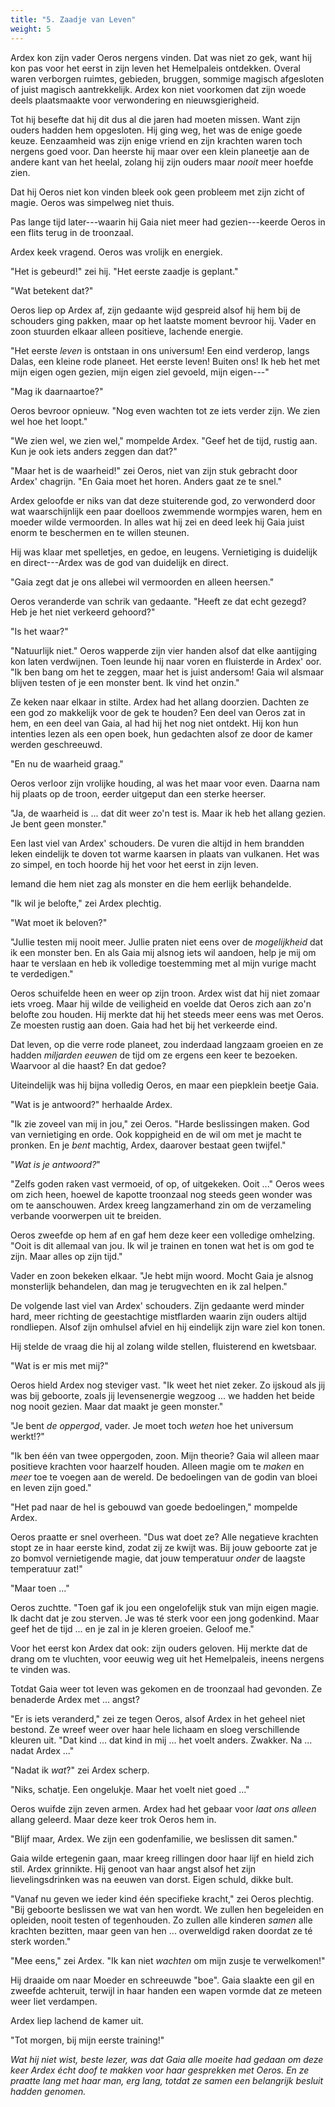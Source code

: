 ```yaml
---
title: "5. Zaadje van Leven"
weight: 5
---
```


Ardex kon zijn vader Oeros nergens vinden. Dat was niet zo gek, want hij kon pas voor het eerst in zijn leven het Hemelpaleis ontdekken. Overal waren verborgen ruimtes, gebieden, bruggen, sommige magisch afgesloten of juist magisch aantrekkelijk. Ardex kon niet voorkomen dat zijn woede deels plaatsmaakte voor verwondering en nieuwsgierigheid. 

Tot hij besefte dat hij dit dus al die jaren had moeten missen. Want zijn ouders hadden hem opgesloten. Hij ging weg, het was de enige goede keuze. Eenzaamheid was zijn enige vriend en zijn krachten waren toch nergens goed voor. Dan heerste hij maar over een klein planeetje aan de andere kant van het heelal, zolang hij zijn ouders maar _nooit_ meer hoefde zien.

Dat hij Oeros niet kon vinden bleek ook geen probleem met zijn zicht of magie. Oeros was simpelweg niet thuis.

Pas lange tijd later---waarin hij Gaia niet meer had gezien---keerde Oeros in een flits terug in de troonzaal.

Ardex keek vragend. Oeros was vrolijk en energiek.

"Het is gebeurd!" zei hij. "Het eerste zaadje is geplant."

"Wat betekent dat?"

Oeros liep op Ardex af, zijn gedaante wijd gespreid alsof hij hem bij de schouders ging pakken, maar op het laatste moment bevroor hij. Vader en zoon stuurden elkaar alleen positieve, lachende energie.

"Het eerste _leven_ is ontstaan in ons universum! Een eind verderop, langs Dalas, een kleine rode planeet. Het eerste leven! Buiten ons! Ik heb het met mijn eigen ogen gezien, mijn eigen ziel gevoeld, mijn eigen---"

"Mag ik daarnaartoe?"

Oeros bevroor opnieuw. "Nog even wachten tot ze iets verder zijn. We zien wel hoe het loopt."

"We zien wel, we zien wel," mompelde Ardex. "Geef het de tijd, rustig aan. Kun je ook iets anders zeggen dan dat?"

"Maar het is de waarheid!" zei Oeros, niet van zijn stuk gebracht door Ardex' chagrijn. "En Gaia moet het horen. Anders gaat ze te snel."

Ardex geloofde er niks van dat deze stuiterende god, zo verwonderd door wat waarschijnlijk een paar doelloos zwemmende wormpjes waren, hem en moeder wilde vermoorden. In alles wat hij zei en deed leek hij Gaia juist enorm te beschermen en te willen steunen.

Hij was klaar met spelletjes, en gedoe, en leugens. Vernietiging is duidelijk en direct---Ardex was de god van duidelijk en direct.

"Gaia zegt dat je ons allebei wil vermoorden en alleen heersen."

Oeros veranderde van schrik van gedaante. "Heeft ze dat echt gezegd? Heb je het niet verkeerd gehoord?"

"Is het waar?"

"Natuurlijk niet." Oeros wapperde zijn vier handen alsof dat elke aantijging kon laten verdwijnen. Toen leunde hij naar voren en fluisterde in Ardex' oor. "Ik ben bang om het te zeggen, maar het is juist andersom! Gaia wil alsmaar blijven testen of je een monster bent. Ik vind het onzin."

Ze keken naar elkaar in stilte. Ardex had het allang doorzien. Dachten ze een god zo makkelijk voor de gek te houden? Een deel van Oeros zat in hem, en een deel van Gaia, al had hij het nog niet ontdekt. Hij kon hun intenties lezen als een open boek, hun gedachten alsof ze door de kamer werden geschreeuwd.

"En nu de waarheid graag."

Oeros verloor zijn vrolijke houding, al was het maar voor even. Daarna nam hij plaats op de troon, eerder uitgeput dan een sterke heerser.

"Ja, de waarheid is ... dat dit weer zo'n test is. Maar ik heb het allang gezien. Je bent geen monster."

Een last viel van Ardex' schouders. De vuren die altijd in hem brandden leken eindelijk te doven tot warme kaarsen in plaats van vulkanen. Het was zo simpel, en toch hoorde hij het voor het eerst in zijn leven.

Iemand die hem niet zag als monster en die hem eerlijk behandelde.

"Ik wil je belofte," zei Ardex plechtig.

"Wat moet ik beloven?" 

"Jullie testen mij nooit meer. Jullie praten niet eens over de _mogelijkheid_ dat ik een monster ben. En als Gaia mij alsnog iets wil aandoen, help je mij om haar te verslaan en heb ik volledige toestemming met al mijn vurige macht te verdedigen."

Oeros schuifelde heen en weer op zijn troon. Ardex wist dat hij niet zomaar iets vroeg. Maar hij wilde de veiligheid en voelde dat Oeros zich aan zo'n belofte zou houden. Hij merkte dat hij het steeds meer eens was met Oeros. Ze moesten rustig aan doen. Gaia had het bij het verkeerde eind. 

Dat leven, op die verre rode planeet, zou inderdaad langzaam groeien en ze hadden _miljarden eeuwen_ de tijd om ze ergens een keer te bezoeken. Waarvoor al die haast? En dat gedoe?

Uiteindelijk was hij bijna volledig Oeros, en maar een piepklein beetje Gaia.

"Wat is je antwoord?" herhaalde Ardex.

"Ik zie zoveel van mij in jou," zei Oeros. "Harde beslissingen maken. God van vernietiging en orde. Ook koppigheid en de wil om met je macht te pronken. En je _bent_ machtig, Ardex, daarover bestaat geen twijfel."

"_Wat is je antwoord?_"

"Zelfs goden raken vast vermoeid, of op, of uitgekeken. Ooit ..." Oeros wees om zich heen, hoewel de kapotte troonzaal nog steeds geen wonder was om te aanschouwen. Ardex kreeg langzamerhand zin om de verzameling verbande voorwerpen uit te breiden.

Oeros zweefde op hem af en gaf hem deze keer een volledige omhelzing. "Ooit is dit allemaal van jou. Ik wil je trainen en tonen wat het is om god te zijn. Maar alles op zijn tijd."

Vader en zoon bekeken elkaar. "Je hebt mijn woord. Mocht Gaia je alsnog monsterlijk behandelen, dan mag je terugvechten en ik zal helpen."

De volgende last viel van Ardex' schouders. Zijn gedaante werd minder hard, meer richting de geestachtige mistflarden waarin zijn ouders altijd rondliepen. Alsof zijn omhulsel afviel en hij eindelijk zijn ware ziel kon tonen.

Hij stelde de vraag die hij al zolang wilde stellen, fluisterend en kwetsbaar. 

"Wat is er mis met mij?"

Oeros hield Ardex nog steviger vast. "Ik weet het niet zeker. Zo ijskoud als jij was bij geboorte, zoals jij levensenergie wegzoog ... we hadden het beide nog nooit gezien. Maar dat maakt je geen monster."

"Je bent _de oppergod_, vader. Je moet toch _weten_ hoe het universum werkt!?"

"Ik ben één van twee oppergoden, zoon. Mijn theorie? Gaia wil alleen maar positieve krachten voor haarzelf houden. Alleen magie om te _maken_ en _meer_ toe te voegen aan de wereld. De bedoelingen van de godin van bloei en leven zijn goed."

"Het pad naar de hel is gebouwd van goede bedoelingen," mompelde Ardex. 

Oeros praatte er snel overheen. "Dus wat doet ze? Alle negatieve krachten stopt ze in haar eerste kind, zodat zij ze kwijt was. Bij jouw geboorte zat je zo bomvol vernietigende magie, dat jouw temperatuur _onder_ de laagste temperatuur zat!"

"Maar toen ..."

Oeros zuchtte. "Toen gaf ik jou een ongelofelijk stuk van mijn eigen magie. Ik dacht dat je zou sterven. Je was té sterk voor een jong godenkind. Maar geef het de tijd ... en je zal in je kleren groeien. Geloof me."

Voor het eerst kon Ardex dat ook: zijn ouders geloven. Hij merkte dat de drang om te vluchten, voor eeuwig weg uit het Hemelpaleis, ineens nergens te vinden was.

Totdat Gaia weer tot leven was gekomen en de troonzaal had gevonden. Ze benaderde Ardex met ... angst?

"Er is iets veranderd," zei ze tegen Oeros, alsof Ardex in het geheel niet bestond. Ze wreef weer over haar hele lichaam en sloeg verschillende kleuren uit. "Dat kind ... dat kind in mij ... het voelt anders. Zwakker. Na ... nadat Ardex ..."

"Nadat ik _wat_?" zei Ardex scherp.

"Niks, schatje. Een ongelukje. Maar het voelt niet goed ..."

Oeros wuifde zijn zeven armen. Ardex had het gebaar voor _laat ons alleen_ allang geleerd. Maar deze keer trok Oeros hem in.

"Blijf maar, Ardex. We zijn een godenfamilie, we beslissen dit samen." 

Gaia wilde ertegenin gaan, maar kreeg rillingen door haar lijf en hield zich stil. Ardex grinnikte. Hij genoot van haar angst alsof het zijn lievelingsdrinken was na eeuwen van dorst. Eigen schuld, dikke bult.

"Vanaf nu geven we ieder kind één specifieke kracht," zei Oeros plechtig. "Bij geboorte beslissen we wat van hen wordt. We zullen hen begeleiden en opleiden, nooit testen of tegenhouden. Zo zullen alle kinderen _samen_ alle krachten bezitten, maar geen van hen ... overweldigd raken doordat ze té sterk worden."

"Mee eens," zei Ardex. "Ik kan niet _wachten_ om mijn zusje te verwelkomen!"

Hij draaide om naar Moeder en schreeuwde "boe". Gaia slaakte een gil en zweefde achteruit, terwijl in haar handen een wapen vormde dat ze meteen weer liet verdampen.

Ardex liep lachend de kamer uit. 

"Tot morgen, bij mijn eerste training!"

_Wat hij niet wist, beste lezer, was dat Gaia alle moeite had gedaan om deze keer Ardex écht doof te makken voor haar gesprekken met Oeros. En ze praatte lang met haar man, erg lang, totdat ze samen een belangrijk besluit hadden genomen._